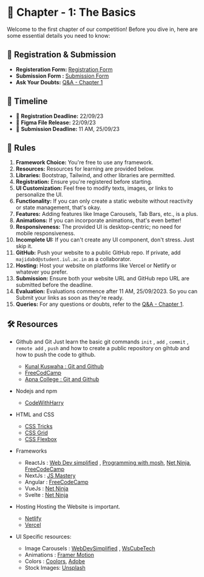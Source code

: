 
# 📘 Chapter - 1: The Basics

Welcome to the first chapter of our competition! Before you dive in, here are some essential details you need to know:

## 📝 Registration & Submission

- **Registeration Form:** [Registration Form](https://forms.gle/rJv3g4zGphQNvimB9)
- **Submission Form :** [Submission Form](https://forms.gle/vc52VqbQyb2CQjdd9)
- **Ask Your Doubts:** [Q&A - Chapter 1](https://github.com/codeclubiul/webweavers/issues/2)

## 📅 Timeline

- 📌 **Registration Deadline:** 22/09/23
- 📁 **Figma File Release:** 22/09/23
- 🚀 **Submission Deadline:** 11 AM, 25/09/23

## 📜 Rules

1. **Framework Choice:** You're free to use any framework.
2. **Resources:** Resources for learning are provided below.
3. **Libraries:** Bootstrap, Tailwind, and other libraries are permitted.
4. **Registration:** Ensure you're registered before starting.
5. **UI Customization:** Feel free to modify texts, images, or links to personalize the UI.
6. **Functionality:** If you can only create a static website without reactivity or state management, that's okay.
7. **Features:** Adding features like Image Carousels, Tab Bars, etc., is a plus.
8. **Animations:** If you can incorporate animations, that's even better!
9. **Responsiveness:** The provided UI is desktop-centric; no need for mobile responsiveness.
10. **Incomplete UI:** If you can't create any UI component, don't stress. Just skip it.
11. **GitHub:** Push your website to a public GitHub repo. If private, add `majidabd@student.iul.ac.in` as a collaborator.
12. **Hosting:** Host your website on platforms like Vercel or Netlify or whatever you prefer.
13. **Submission:** Ensure both your website URL and GitHub repo URL are submitted before the deadline.
14. **Evaluation:** Evaluations commence after 11 AM, 25/09/2023. So you can Submit your links as soon as they're ready.
15. **Queries:** For any questions or doubts, refer to the [Q&A - Chapter 1](https://github.com/codeclubiul/webweavers/issues/2).

## 🛠 Resources

- Github and Git
  Just learn the basic git commands `init` , `add` , `commit` , `remote add` , `push` and how to create a public repository on gihtub and how to push the code to github.

  - [Kunal Kuswaha : Git and Github](https://youtu.be/apGV9Kg7ics)
  - [FreeCodCamp](https://www.freecodecamp.org/news/learn-the-basics-of-git-in-under-10-minutes-da548267cc91/)
  - [Apna College : Git and Github](https://youtu.be/Ez8F0nW6S-w)

- Nodejs and npm
  - [CodeWithHarry](https://youtu.be/nSFe1-kpfbQ)

- HTML and CSS
  - [CSS Tricks](https://css-tricks.com/)
  - [CSS Grid](https://www.youtube.com/watch?v=0xMQfnTU6oo&t=536s)
  - [CSS Flexbox](https://www.youtube.com/watch?v=fYq5PXgSsbE)

- Frameworks
  - ReactJs : [Web Dev simplified](https://youtu.be/Rh3tobg7hEo) , [Programming with mosh](https://youtu.be/SqcY0GlETPk), [Net Ninja](https://www.youtube.com/watch?v=j942wKiXFu8&list=PL4cUxeGkcC9gZD-Tvwfod2gaISzfRiP9d), [FreeCodeCamp](https://www.youtube.com/watch?v=bMknfKXIFA8&t=16905s)
  - NextJs : [JS Mastery](https://www.youtube.com/watch?v=wm5gMKuwSYk&t=164s)
  - Angular : [FreeCodeCamp](https://www.youtube.com/watch?v=3qBXWUpoPHo)
  - VueJs : [Net Ninja](https://www.youtube.com/watch?v=YrxBCBibVo0&list=PL4cUxeGkcC9hYYGbV60Vq3IXYNfDk8At1)
  - Svelte : [Net Ninja](https://www.youtube.com/watch?v=zojEMeQGGHs&list=PL4cUxeGkcC9hlbrVO_2QFVqVPhlZmz7tO)

- Hosting
  Hosting the Website is important.
  - [Netlify](https://youtu.be/i9qCmQ2EeUA)
  - [Vercel](https://vercel.com/)

- UI Specific resources:
  - Image Carousels : [WebDevSimplified](https://youtu.be/9HcxHDS2w1s) , [WsCubeTech](https://youtu.be/Emrbhrhp6BU)
  - Animations : [Framer Motion](https://www.framer.com/motion/)
  - Colors : [Coolors](https://coolors.co/), [Adobe](https://color.adobe.com/create/color-wheel)
  - Stock Images: [Unsplash](https://unsplash.com/)
